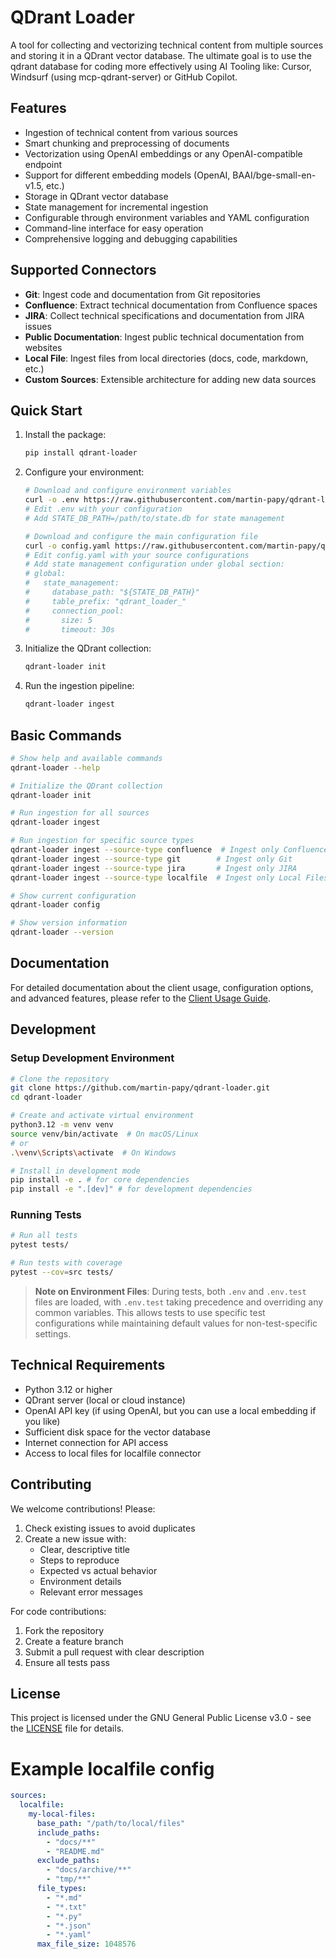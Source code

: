 # QDrant Loader

A tool for collecting and vectorizing technical content from multiple sources and storing it in a QDrant vector database. The ultimate goal is to use the qdrant database for coding more effectively using AI Tooling like: Cursor, Windsurf (using mcp-qdrant-server) or GitHub Copilot.

## Features

- Ingestion of technical content from various sources
- Smart chunking and preprocessing of documents
- Vectorization using OpenAI embeddings or any OpenAI-compatible endpoint
- Support for different embedding models (OpenAI, BAAI/bge-small-en-v1.5, etc.)
- Storage in QDrant vector database
- State management for incremental ingestion
- Configurable through environment variables and YAML configuration
- Command-line interface for easy operation
- Comprehensive logging and debugging capabilities

## Supported Connectors

- **Git**: Ingest code and documentation from Git repositories
- **Confluence**: Extract technical documentation from Confluence spaces
- **JIRA**: Collect technical specifications and documentation from JIRA issues
- **Public Documentation**: Ingest public technical documentation from websites
- **Local File**: Ingest files from local directories (docs, code, markdown, etc.)
- **Custom Sources**: Extensible architecture for adding new data sources

## Quick Start

1. Install the package:

    ```bash
    pip install qdrant-loader
    ```

2. Configure your environment:

    ```bash
    # Download and configure environment variables
    curl -o .env https://raw.githubusercontent.com/martin-papy/qdrant-loader/main/.env.template
    # Edit .env with your configuration
    # Add STATE_DB_PATH=/path/to/state.db for state management

    # Download and configure the main configuration file
    curl -o config.yaml https://raw.githubusercontent.com/martin-papy/qdrant-loader/main/config.template.yaml
    # Edit config.yaml with your source configurations
    # Add state management configuration under global section:
    # global:
    #   state_management:
    #     database_path: "${STATE_DB_PATH}"
    #     table_prefix: "qdrant_loader_"
    #     connection_pool:
    #       size: 5
    #       timeout: 30s
    ```

3. Initialize the QDrant collection:

    ```bash
    qdrant-loader init
    ```

4. Run the ingestion pipeline:

    ```bash
    qdrant-loader ingest
    ```

## Basic Commands

```bash
# Show help and available commands
qdrant-loader --help

# Initialize the QDrant collection
qdrant-loader init

# Run ingestion for all sources
qdrant-loader ingest

# Run ingestion for specific source types
qdrant-loader ingest --source-type confluence  # Ingest only Confluence
qdrant-loader ingest --source-type git        # Ingest only Git
qdrant-loader ingest --source-type jira       # Ingest only JIRA
qdrant-loader ingest --source-type localfile  # Ingest only Local Files

# Show current configuration
qdrant-loader config

# Show version information
qdrant-loader --version
```

## Documentation

For detailed documentation about the client usage, configuration options, and advanced features, please refer to the [Client Usage Guide](docs/ClientUsage.md).

## Development

### Setup Development Environment

```bash
# Clone the repository
git clone https://github.com/martin-papy/qdrant-loader.git
cd qdrant-loader

# Create and activate virtual environment
python3.12 -m venv venv
source venv/bin/activate  # On macOS/Linux
# or
.\venv\Scripts\activate  # On Windows

# Install in development mode
pip install -e . # for core dependencies
pip install -e ".[dev]" # for development dependencies
```

### Running Tests

```bash
# Run all tests
pytest tests/

# Run tests with coverage
pytest --cov=src tests/
```

> **Note on Environment Files**: During tests, both `.env` and `.env.test` files are loaded, with `.env.test` taking precedence and overriding any common variables. This allows tests to use specific test configurations while maintaining default values for non-test-specific settings.

## Technical Requirements

- Python 3.12 or higher
- QDrant server (local or cloud instance)
- OpenAI API key (if using OpenAI, but you can use a local embedding if you like)
- Sufficient disk space for the vector database
- Internet connection for API access
- Access to local files for localfile connector

## Contributing

We welcome contributions! Please:

1. Check existing issues to avoid duplicates
2. Create a new issue with:
   - Clear, descriptive title
   - Steps to reproduce
   - Expected vs actual behavior
   - Environment details
   - Relevant error messages

For code contributions:

1. Fork the repository
2. Create a feature branch
3. Submit a pull request with clear description
4. Ensure all tests pass

## License

This project is licensed under the GNU General Public License v3.0 - see the [LICENSE](LICENSE) file for details.

# Example localfile config

```yaml
sources:
  localfile:
    my-local-files:
      base_path: "/path/to/local/files"
      include_paths:
        - "docs/**"
        - "README.md"
      exclude_paths:
        - "docs/archive/**"
        - "tmp/**"
      file_types:
        - "*.md"
        - "*.txt"
        - "*.py"
        - "*.json"
        - "*.yaml"
      max_file_size: 1048576
```
